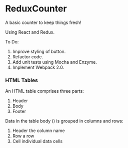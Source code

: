 # ReduxCounter
A basic counter to keep things fresh!

Using React and Redux.

To Do:
1. Improve styling of button.
2. Refactor code.
3. Add unit tests using Mocha and Enzyme.
4. Implement Webpack 2.0.

### HTML Tables

An HTML table comprises three parts:
1. Header   <thead>
2. Body     <tbody>
3. Footer   <tfoot>

Data in the table body (<tbody>) is grouped in columns and rows:
1. Header   <th>    the column name
2. Row      <tr>    a row
2. Cell     <td>    individual data cells


